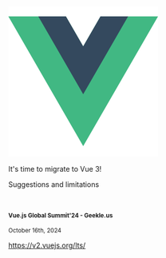 ![Vue logo](slides/migrate-to-vue3/images/vue-logo.svg)

It's time to migrate to Vue 3!

Suggestions and limitations

&nbsp;

<small>

#### Vue.js Global Summit'24 - Geekle.us

October 16th, 2024

</small>


<aside class="notes">

https://v2.vuejs.org/lts/

</aside>
